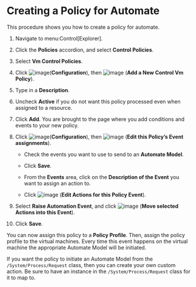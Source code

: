 # Creating a Policy for Automate

This procedure shows you how to create a policy for automate.

1.  Navigate to menu:Control\[Explorer\].

2.  Click the **Policies** accordion, and select **Control Policies**.

3.  Select **Vm Control Policies**.

4.  Click ![image](../images/1847.png)(**Configuration**), then
    ![image](../images/1862.png) (**Add a New Control Vm Policy**).

5.  Type in a **Description**.

6.  Uncheck **Active** if you do not want this policy processed even
    when assigned to a resource.

7.  Click **Add**. You are brought to the page where you add conditions
    and events to your new policy.

8.  Click ![image](../images/1847.png)(**Configuration**), then
    ![image](../images/1851.png) (**Edit this Policy’s Event
    assignments**).
    
      - Check the events you want to use to send to an **Automate
        Model**.
    
      - Click **Save**.
    
      - From the **Events** area, click on the **Description of the
        Event** you want to assign an action to.
    
      - Click ![image](../images/1851.png) (**Edit Actions for this
        Policy Event**).

9.  Select **Raise Automation Event**, and click
    ![image](../images/1876.png) (**Move selected Actions into this
    Event**).

10. Click **Save**.

You can now assign this policy to a **Policy Profile**. Then, assign the
policy profile to the virtual machines. Every time this event happens on
the virtual machine the appropriate Automate Model will be initiated.

<div class="note">

If you want the policy to initiate an Automate Model from the
`/System/Process/Request` class, then you can create your own custom
action. Be sure to have an instance in the `/System/Process/Request`
class for it to map to.

</div>
